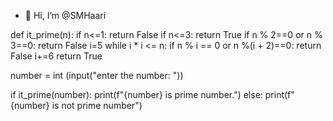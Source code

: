 - 👋 Hi, I’m @SMHaari


def it_prime(n):
    if n<=1:
        return False
    if n<=3:
        return True
    if n % 2==0 or n % 3==0:
        return False
    i=5
    while i * i <= n:
        if n % i == 0 or n %(i + 2)==0:
            return False
        i+=6
        return True


number = int (input("enter the number: "))

if it_prime(number):
    print(f"{number} is prime number.")
else:
     print(f"{number} is not prime number")





